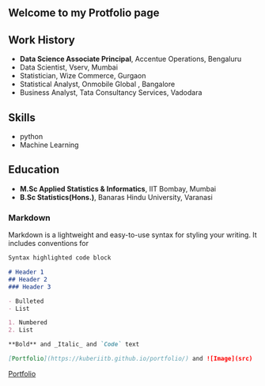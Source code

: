 ## Welcome to my Protfolio page

## Work History
 - **Data Science Associate Principal**, Accentue Operations, Bengaluru
 - Data Scientist, Vserv, Mumbai
 - Statistician, Wize Commerce, Gurgaon
 - Statistical Analyst, Onmobile Global , Bangalore
 - Business Analyst, Tata Consultancy Services, Vadodara

## Skills
- python
- Machine Learning

## Education
- **M.Sc Applied Statistics & Informatics**, IIT Bombay, Mumbai
- **B.Sc Statistics(Hons.)**, Banaras Hindu University, Varanasi

### Markdown

Markdown is a lightweight and easy-to-use syntax for styling your writing. It includes conventions for

```markdown
Syntax highlighted code block

# Header 1
## Header 2
### Header 3

- Bulleted
- List

1. Numbered
2. List

**Bold** and _Italic_ and `Code` text

[Portfolio](https://kuberiitb.github.io/portfolio/) and ![Image](src)
```
[Portfolio](https://kuberiitb.github.io/portfolio/)
